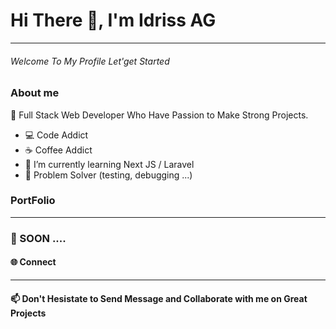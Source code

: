 <h1>Hi There 👋, I'm Idriss AG </h1>
<hr>
<h6>Welcome To My Profile  Let'get Started</h6>

<h3>About me</h3>
🧙 Full Stack Web Developer Who Have Passion to Make Strong Projects. <br>
<ul>
  <li>💻 Code Addict</li>
  <li>☕ Coffee Addict</li>
  <li>🌱 I’m currently learning Next JS / Laravel</li>
  <li>🧪 Problem Solver (testing, debugging ...)</li>
</ul>
<h3>PortFolio</h3>
<hr>
<h3>🚀 SOON ....</h3>
<h4>🌐 Connect</h4>
<hr>
<h4> 📫 Don't Hesistate to Send Message  and Collaborate with me on Great Projects</h4>





